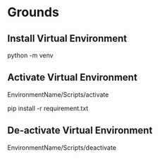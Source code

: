 # Grounds

## Install Virtual Environment
python -m venv <EnvironmentName>

## Activate Virtual Environment
EnvironmentName/Scripts/activate

pip install -r requirement.txt

## De-activate Virtual Environment
EnvironmentName/Scripts/deactivate